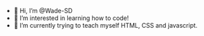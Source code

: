- 👋 Hi, I’m @Wade-SD
- 👀 I’m interested in learning how to code!
- 🌱 I’m currently trying to teach myself HTML, CSS and javascript.

<!---
Wade-SD/Wade-SD is a ✨ special ✨ repository because its `README.md` (this file) appears on your GitHub profile.
You can click the Preview link to take a look at your changes.
--->
